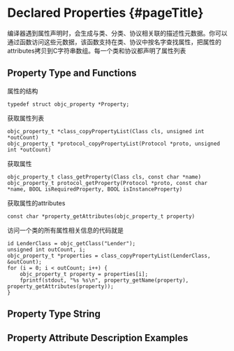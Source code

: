 # Declared Properties {#pageTitle}

编译器遇到属性声明时，会生成与类、分类、协议相关联的描述性元数据。你可以通过函数访问这些元数据，该函数支持在类、协议中按名字查找属性，把属性的attributes拷贝到C字符串数组。每一个类和协议都声明了属性列表

## Property Type and Functions

属性的结构

```
typedef struct objc_property *Property;
```

获取属性列表

```
objc_property_t *class_copyPropertyList(Class cls, unsigned int *outCount)
objc_property_t *protocol_copyPropertyList(Protocol *proto, unsigned int *outCount)
```

获取属性

```
objc_property_t class_getProperty(Class cls, const char *name)
objc_property_t protocol_getProperty(Protocol *proto, const char *name, BOOL isRequiredProperty, BOOL isInstanceProperty)
```

获取属性的attributes

```
const char *property_getAttributes(objc_property_t property)
```

访问一个类的所有属性相关信息的代码就是

```
id LenderClass = objc_getClass("Lender");
unsigned int outCount, i;
objc_property_t *properties = class_copyPropertyList(LenderClass, &outCount);
for (i = 0; i < outCount; i++) {
    objc_property_t property = properties[i];
    fprintf(stdout, "%s %s\n", property_getName(property), property_getAttributes(property));
}
```

## Property Type String

## Property Attribute Description Examples





